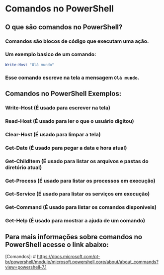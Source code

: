 # Comandos no PowerShell

## O que são comandos no PowerShell?

### Comandos são blocos de código que executam uma ação.
### Um exemplo basico de um comando:
```powershell
Write-Host "Olá mundo"
```
### Esse comando escreve na tela a mensagem `Olá mundo`.

## Comandos no PowerShell Exemplos:

### Write-Host (É usado para escrever na tela)
### Read-Host (É usado para ler o que o usuário digitou)
### Clear-Host (É usado para limpar a tela)
### Get-Date (É usado para pegar a data e hora atual)
### Get-ChildItem (É usado para listar os arquivos e pastas do diretório atual)
### Get-Process (É usado para listar os processos em execução)
### Get-Service (É usado para listar os serviços em execução)
### Get-Command (É usado para listar os comandos disponíveis)
### Get-Help (É usado para mostrar a ajuda de um comando)



## Para mais informações sobre comandos no PowerShell acesse o link abaixo: 
 
[Comandos]: # https://docs.microsoft.com/pt-br/powershell/module/microsoft.powershell.core/about/about_commands?view=powershell-7.1
